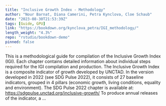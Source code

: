 ```yaml
---
title: "Inclusive Growth Index - Methodology"
author: "Nour Barnat, Diana Camerini, Petra Kynclova, Cloe Schaub"
date: "2023-08-30T21:53:39Z"
tags: [Guide, GPU]
link: "https://bookdown.org/kynclova_petra/IGI_methodology/"
length_weight: "4.3%"
repo: "rstudio/bookdown-demo"
pinned: false
---
```


This is a methodological guide for compilation of the Inclusive Growth Index (IGI). Each chapter contains detailed information about individual steps required for the IGI compilation and production. The Inclusive Growth Index is a composite indicator of growth developed by UNCTAD. In the version developed in 2022 (see SDG Pulse 2022), it consists of 27 baseline indicators, grouped in 4 pillars (economic growth, living conditions, equality and environment). The SDG Pulse 2022 chapter is available at: https://sdgpulse.unctad.org/inclusive-growth/ To produce annual releases of the indicator, a ...
